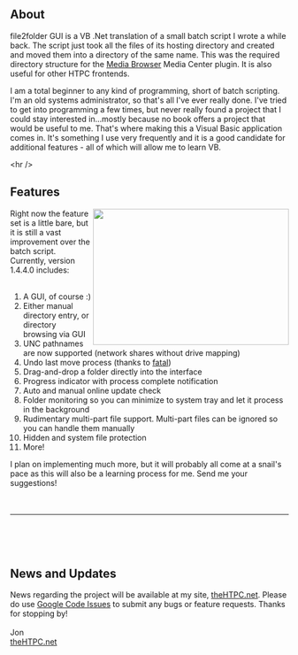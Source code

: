 ## About ##

file2folder GUI is a VB .Net translation of a small batch script I wrote a while back.  The script just took all the files of its hosting directory and created and moved them into a directory of the same name.  This was the required directory structure for the [Media Browser](http://mediabrowser.tv) Media Center plugin.  It is also useful for other HTPC frontends.

I am a total beginner to any kind of programming, short of batch scripting.  I'm an old systems administrator, so that's all I've ever really done.  I've tried to get into programming a few times, but never really found a project that I could stay interested in...mostly because no book offers a project that would be useful to me.  That's where making this a Visual Basic application comes in.  It's something I use very frequently and it is a good candidate for additional features - all of which will allow me to learn VB.


&lt;hr /&gt;


## Features ##

<img src='http://www.thehtpc.net/images/f2fguiexample.jpg' align='right' width='354' height='246'>Right now the feature set is a little bare, but it is still a vast improvement over the batch script.  Currently, version 1.4.4.0 includes:<br>
<br>
<ol><li>A GUI, of course :)<br>
</li><li>Either manual directory entry, or directory browsing via GUI<br>
</li><li>UNC pathnames are now supported (network shares without drive mapping)<br>
</li><li>Undo last move process (thanks to <a href='http://v2.themetabrowser.com'>fatal</a>)<br>
</li><li>Drag-and-drop a folder directly into the interface<br>
</li><li>Progress indicator with process complete notification<br>
</li><li>Auto and manual online update check<br>
</li><li>Folder monitoring so you can minimize to system tray and let it process in the background<br>
</li><li>Rudimentary multi-part file support.  Multi-part files can be ignored so you can handle them manually<br>
</li><li>Hidden and system file protection<br>
</li><li>More!</li></ol>

I plan on implementing much more, but it will probably all come at a snail's pace as this will also be a learning process for me.  Send me your suggestions!<br>
<br>
<br>
<hr /><br>
<br>
<br>
<h2>News and Updates</h2>

News regarding the project will be available at my site, <a href='http://www.thehtpc.net'>theHTPC.net</a>.  Please do use <a href='http://code.google.com/p/file2foldergui/issues/list'>Google Code Issues</a> to submit any bugs or feature requests.  Thanks for stopping by!<br>
<br>
Jon<br />
<a href='http://www.thehtpc.net'>theHTPC.net</a>